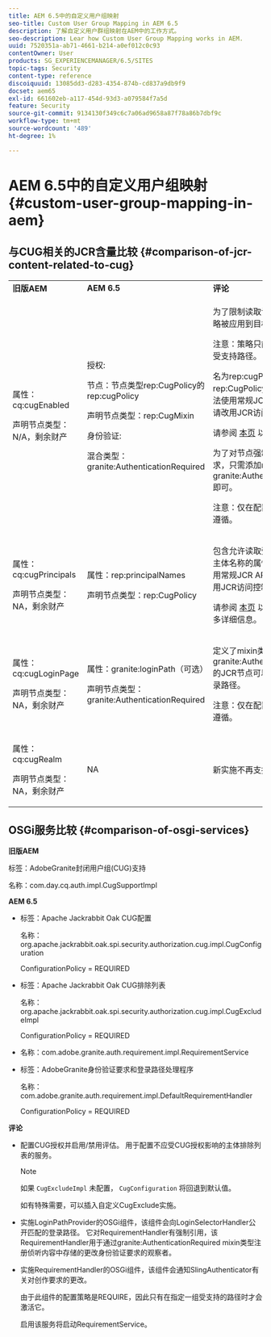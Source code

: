 ```yaml
---
title: AEM 6.5中的自定义用户组映射
seo-title: Custom User Group Mapping in AEM 6.5
description: 了解自定义用户群组映射在AEM中的工作方式。
seo-description: Lear how Custom User Group Mapping works in AEM.
uuid: 7520351a-ab71-4661-b214-a0ef012c0c93
contentOwner: User
products: SG_EXPERIENCEMANAGER/6.5/SITES
topic-tags: Security
content-type: reference
discoiquuid: 13085dd3-d283-4354-874b-cd837a9db9f9
docset: aem65
exl-id: 661602eb-a117-454d-93d3-a079584f7a5d
feature: Security
source-git-commit: 9134130f349c6c7a06ad9658a87f78a86b7dbf9c
workflow-type: tm+mt
source-wordcount: '489'
ht-degree: 1%

---
```


# AEM 6.5中的自定义用户组映射 {#custom-user-group-mapping-in-aem}

## 与CUG相关的JCR含量比较 {#comparison-of-jcr-content-related-to-cug}

<table>
 <tbody>
  <tr>
   <td><strong>旧版AEM</strong></td>
   <td><strong>AEM 6.5</strong></td>
   <td><strong>评论</strong></td>
  </tr>
  <tr>
   <td><p>属性：cq:cugEnabled</p> <p>声明节点类型：N/A，剩余财产</p> </td>
   <td><p>授权:</p> <p>节点：节点类型rep:CugPolicy的rep:cugPolicy</p> <p>声明节点类型：rep:CugMixin</p> <p> </p> <p> </p> <p> </p> 身份验证:</p> <p>混合类型：granite:AuthenticationRequired</p> </td>
   <td><p>为了限制读取访问，专用CUG策略被应用到目标节点。</p> <p>注意：策略只能应用于已配置的受支持路径。</p> <p>名为rep:cugPolicy和type rep:CugPolicy的节点受保护，无法使用常规JCR API调用写入；请改用JCR访问控制管理。</p> <p>请参阅 <a href="https://jackrabbit.apache.org/oak/docs/security/authorization/cug.html">本页</a> 以了解更多信息。</p> <p>为了对节点强制执行身份验证要求，只需添加mixin类型granite:AuthenticationRequired即可。</p> <p>注意：仅在配置的受支持路径下遵循。</p> </td>
  </tr>
  <tr>
   <td><p>属性：cq:cugPrincipals</p> <p>声明节点类型：NA，剩余财产</p> </td>
   <td><p>属性：rep:principalNames</p> <p>声明节点类型：rep:CugPolicy</p> </td>
   <td><p>包含允许读取受限CUG下内容的主体名称的属性受保护，无法使用常规JCR API调用写入；请改用JCR访问控制管理。</p> <p>请参阅 <a href="https://svn.apache.org/repos/asf/jackrabbit/trunk/jackrabbitapi/src/main/java/org/apache/jackrabbit/api/security/authorization/PrincipalSetPolicy.java">本页</a> 以了解有关实施的更多详细信息。</p> </td>
  </tr>
  <tr>
   <td><p>属性：cq:cugLoginPage</p> <p>声明节点类型：NA，剩余财产</p> </td>
   <td><p>属性：granite:loginPath（可选）</p> <p>声明节点类型：granite:AuthenticationRequired</p> </td>
   <td><p>定义了mixin类型granite:AuthenticationRequired的JCR节点可以选择定义替代登录路径。</p> <p>注意：仅在配置的受支持路径下遵循。</p> </td>
  </tr>
  <tr>
   <td><p>属性：cq:cugRealm</p> <p>声明节点类型：NA，剩余财产</p> </td>
   <td>NA</td>
   <td>新实施不再支持。</td>
  </tr>
 </tbody>
</table>

## OSGi服务比较 {#comparison-of-osgi-services}

**旧版AEM**

标签：AdobeGranite封闭用户组(CUG)支持

名称：com.day.cq.auth.impl.CugSupportImpl

**AEM 6.5**

* 标签：Apache Jackrabbit Oak CUG配置

   名称：org.apache.jackrabbit.oak.spi.security.authorization.cug.impl.CugConfiguration

   ConfigurationPolicy = REQUIRED

* 标签：Apache Jackrabbit Oak CUG排除列表

   名称：org.apache.jackrabbit.oak.spi.security.authorization.cug.impl.CugExcludeImpl

   ConfigurationPolicy = REQUIRED

* 名称：com.adobe.granite.auth.requirement.impl.RequirementService
* 标签：AdobeGranite身份验证要求和登录路径处理程序

   名称：com.adobe.granite.auth.requirement.impl.DefaultRequirementHandler

   ConfigurationPolicy = REQUIRED

**评论**

* 配置CUG授权并启用/禁用评估。
用于配置不应受CUG授权影响的主体排除列表的服务。

   >[!NOTE]
   > 
   >如果 `CugExcludeImpl` 未配置， `CugConfiguration` 将回退到默认值。

   如有特殊需要，可以插入自定义CugExclude实施。

* 实施LoginPathProvider的OSGi组件，该组件会向LoginSelectorHandler公开匹配的登录路径。 它对RequirementHandler有强制引用，该RequirementHandler用于通过granite:AuthenticationRequired mixin类型注册侦听内容中存储的更改身份验证要求的观察者。
* 实施RequirementHandler的OSGi组件，该组件会通知SlingAuthenticator有关对创作要求的更改。

   由于此组件的配置策略是REQUIRE，因此只有在指定一组受支持的路径时才会激活它。

   启用该服务将启动RequirementService。

<!-- nested tables not supported - text above is the table>
<table>
 <tbody>
  <tr>
   <td><strong>Older AEM Versions</strong></td>
   <td><strong>AEM 6.5</strong></td>
   <td><strong>Comments</strong></td>
  </tr>
  <tr>
   <td><p>Label: Adobe Granite Closed User Group (CUG) Support</p> <p>Name: com.day.cq.auth.impl.CugSupportImpl</p> </td>
   <td><p>Label: Apache Jackrabbit Oak CUG Configuration</p> <p>Name: org.apache.jackrabbit.oak.spi.security.authorization.cug.impl.CugConfiguration</p> <p>ConfigurationPolicy = REQUIRED</p> </td>
    <td><p>Label: Apache Jackrabbit Oak CUG Exclude List</p> <p>Name: org.apache.jackrabbit.oak.spi.security.authorization.cug.impl.CugExcludeImpl</p> <p>ConfigurationPolicy = REQUIRED</p> <p> </p> <p> </p> <p> </p> <p> </p> </td>
      </tr>
      <tr>
       <td>Name: com.adobe.granite.auth.requirement.impl.RequirementService</td>
      </tr>
      <tr>
       <td><p>Label: Adobe Granite Authentication Requirement and Login Path Handler</p> <p>Name: com.adobe.granite.auth.requirement.impl.DefaultRequirementHandler</p> <p>ConfigurationPolicy = REQUIRED</p> </td>
      </tr>
     </tbody>
    </table> </td>
   <td>
     <tbody>
      <tr>
       <td>Configuration of the CUG authorization and enable/disable the evaluation.</td>
      </tr>
      <tr>
       <td><p>Service to configure exclusion list of principals which should not be affected by the CUG authorization.</p> <p>NOTE: If the CugExcludeImpl is not configured, the CugConfiguration will fall back to the default.</p> <p>It is possible to plug a custom CugExclude implementation in case of special needs.</p> </td>
      </tr>
      <tr>
       <td>OSGi component implementing LoginPathProvider that exposes a matching login path to the LoginSelectorHandler. It has a mandatory reference to a RequirementHandler which is used to register the observer that listens to changed auth requirements stored in the content by the means of the granite:AuthenticationRequired mixin type. </td>
      </tr>
      <tr>
       <td><p>OSGi component implementing RequirementHandler that notifies the SlingAuthenticator about changes to authrequirements.</p> <p>As configuration policy for this component is REQUIRE it will only be activated if a set of supported paths is specified.</p> <p>Enabling the service will launch the RequirementService.</p> </td>
      </tr>
     </tbody>
     </td>
  </tr>
  <tr>
   <td> </td>
   <td> </td>
   <td> </td>
  </tr>
  <tr>
   <td> </td>
   <td> </td>
   <td> </td>
  </tr>
  <tr>
   <td> </td>
   <td> </td>
   <td> </td>
  </tr>
 </tbody>
</table>
-->

